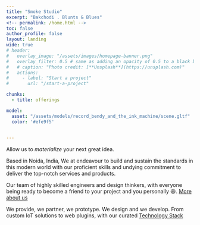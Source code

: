 ```yaml
---
title: "Smoke Studio"
excerpt: "Bakchodi . Blunts & Blues"
<!-- permalink: /home.html -->
toc: false
author_profile: false
layout: landing
wide: true
# header:
#   overlay_image: "/assets/images/homepage-banner.png"
#   overlay_filter: 0.5 # same as adding an opacity of 0.5 to a black background
#   # caption: "Photo credit: [**Unsplash**](https://unsplash.com)"
#   actions:
#     - label: "Start a project"
#       url: "/start-a-project"

chunks:
  - title: offerings

model:
  asset: "/assets/models/record_bendy_and_the_ink_machine/scene.gltf"
  color: '#efe9f5'

    
---
```



Allow us to _materialize_ your next great idea.

Based in Noida, India, We at endeavour to build and sustain the standards in this modern world with our proficient skills and undying commitment to deliver the top-notch services and products.

Our team of highly skilled engineers and design thinkers, with everyone being ready to become a friend to your project and you personally 😆.
[More about us](/core)

We provide, we partner, we prototype. We design and we develop.
From custom IoT solutions to web plugins, with our curated [Technology Stack](/tech)

